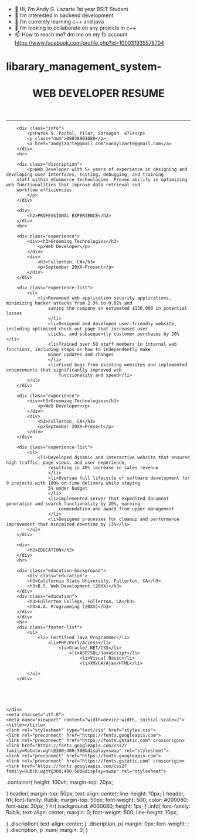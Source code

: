 - 👋 Hi, I’m Andy G. Lazarte 1st year BSIT Student
- 👀 I’m interested in backend development
- 🌱 I’m currently learning c++ and java
- 💞️ I’m looking to collaborate on any projects in c++
- 📫 How to reach me? dm me on my fb account https://www.facebook.com/profile.php?id=100031935578704

<!---
andytechh/andytechh is a ✨ special ✨ repository because its `README.md` (this file) appears on your GitHub profile.
You can click the Preview link to take a look at your changes.
--->
# libarary_management_system-

<!DOCTYPE html>
<html>
<head>
	<meta charset="utf-8">
	<meta name="viewport" content="width=device-width, initial-scale=1">
	<title></title>
	<link rel="stylesheet" type="text/css" href="styles.css">
	<link rel="preconnect" href="https://fonts.googleapis.com">
<link rel="preconnect" href="https://fonts.gstatic.com" crossorigin>
<link href="https://fonts.googleapis.com/css2?family=Roboto:wght@300;400;500&display=swap" rel="stylesheet">
<link rel="preconnect" href="https://fonts.googleapis.com">
<link rel="preconnect" href="https://fonts.gstatic.com" crossorigin>
<link href="https://fonts.googleapis.com/css2?family=Rubik:wght@300;400;500&display=swap" rel="stylesheet">
</head>
<body>
   	<div class="container">
   		<header >
   			<h1>WEB DEVELOPER RESUME</h1>
   		</header>
   		<hr>

   		<div class="info">
   			<p>Purok 5. Poctol, Pilar, Sorsogon  4714</p>
   			<p class="num">09938901689</p>
   			<a href="andylzarte@gmail.com">andylzarte@gmail.com</a>
   		</div>
   		<hr>

   		<div class="discription">
   			<p>Web Developer with 5+ years of experience in designing and developing user interfaces, testing, debugging, and training
		staff within eCommerce technologies. Proven ability in optimizing web functionalities that improve data retrieval and
		workflow efficiencies.
			</p>
   		</div>

   		<div>
   			<h2>PROFESSIONAL EXPERIENCE</h2>
   		</div>
   		<hr>

   		<div class="experience">
   			<div><h3>Grooming Technologies</h3>
   				<p>Web Developer</p>
   			</div>
   			<div>
   				<h3>Fullerton, CA</h3>
   				<p>September 20XX–Present</p>
   			</div>
   		</div>

   		<div class="experience-list">
   			<ul>
   				<li>Revamped web application security applications, minimizing hacker attacks from 2.3% to 0.02% and
					saving the company an estimated $150,000 in potential losses
					</li>
					<li>Designed and developed user-friendly website, including optimized check-out page that increased user
					clicks, and subsequently customer purchases by 20%</li>
					<li>Trained over 50 staff members in internal web functions, including steps on how to independently make
					minor updates and changes
					</li>
					<li>Fixed bugs from existing websites and implemented enhancements that significantly improved web
						functionality and speed</li>
   			</ul>
   		</div>

   		<div class="experience">
   			<div><h3>Grooming Technologies</h3>
   				<p>Web Developer</p>
   			</div>
   			<div>
   				<h3>Fullerton, CA</h3>
   				<p>September 20XX–Present</p>
   			</div>
   		</div>

   		<div class="experience-list">
   			<ul>
   				<li>Developed dynamic and interactive website that ensured high traffic, page views, and user experience,
					resulting in 40% increase in sales revenue
					</li>
					<li>Oversaw full lifecycle of software development for 9 projects with 100% on-time delivery while staying
					5% under budget
					</li>	
					<li>Implemented server that expedited document generation and search functionality by 20%, earning
						commendation and award from upper management
					</li>
					<li>Designed processes for cleanup and performance improvement that minimized downtime by 13%</li>
   			</ul>
   		</div>

   		<div>
   			<h2>EDUCATION</h2>
   		</div>
   		<hr>

   		<div class="education-background">
   			<div class="education">
   			<h3>California State University, Fullerton, CA</h3>
   			<h3>B.S. Web Development (20XX)</h3>
   		</div>
   		<div class="education">
   			<h3>Fullerton College, Fullerton, CA</h3>
   			<h3>A.A. Programming (20XX)</h3>
   		</div>
   		</div>
   		<hr>
   		<div class="footer-list">
   			<ul>
   				<li> Certified Java Programmer</li>
   					<li>PHP/Perl/Access</li>
   						<li>Oracle/.NET/CSS</li>
   							<li>ASP/SQL/JavaScript</li>
   								<li>Visual Basic</li>
   								<li>XM/C#/Ajax/HTML</li>

   			</ul>
   		</div>

   		



   	</div>
    <meta charset="utf-8">
	<meta name="viewport" content="width=device-width, initial-scale=1">
	<title></title>
	<link rel="stylesheet" type="text/css" href="styles.css">
	<link rel="preconnect" href="https://fonts.googleapis.com">
	<link rel="preconnect" href="https://fonts.gstatic.com" crossorigin>
	<link href="https://fonts.googleapis.com/css2?family=Roboto:wght@300;400;500&display=swap" rel="stylesheet">
	<link rel="preconnect" href="https://fonts.googleapis.com">
	<link rel="preconnect" href="https://fonts.gstatic.com" crossorigin>
	<link href="https://fonts.googleapis.com/css2?family=Rubik:wght@300;400;500&display=swap" rel="stylesheet">



    
</body>
</html>
.container{
	height: 100vh;
	margin-top: 20px;

}
header{
	margin-top: 50px;
	text-align: center;
	line-height: 10px;
}
header, h1{
	font-family: Rubik;
	margin-top: 50px;
	font-weight: 500;
	color: #000080;
	font-size: 30px;
}
hr{
	background: #000080;
	height: 1px;
}
.info{
	font-family: Rubik;
	text-align: center;
	margin: 0;
	font-weight: 500;
	line-height: 10px;
	
}
.discription{
	text-align: center;
}
.discription, p{
	margin: 0px;
	font-weight: ;
}
.discription, p .num{
	margin: 0;
}
